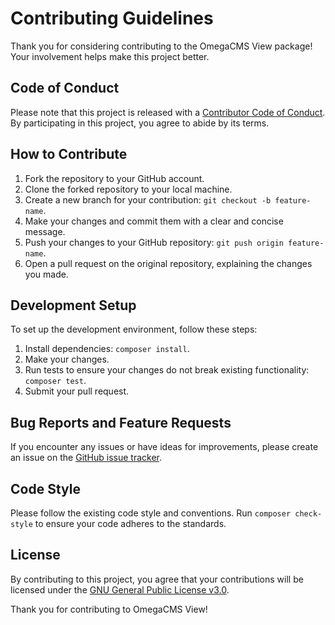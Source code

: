 # Contributing Guidelines

Thank you for considering contributing to the OmegaCMS View package! Your involvement helps make this project better.

## Code of Conduct

Please note that this project is released with a [Contributor Code of Conduct](CODE_OF_CONDUCT.md). By participating in this project, you agree to abide by its terms.

## How to Contribute

1. Fork the repository to your GitHub account.
2. Clone the forked repository to your local machine.
3. Create a new branch for your contribution: `git checkout -b feature-name`.
4. Make your changes and commit them with a clear and concise message.
5. Push your changes to your GitHub repository: `git push origin feature-name`.
6. Open a pull request on the original repository, explaining the changes you made.

## Development Setup

To set up the development environment, follow these steps:

1. Install dependencies: `composer install`.
2. Make your changes.
3. Run tests to ensure your changes do not break existing functionality: `composer test`.
4. Submit your pull request.

## Bug Reports and Feature Requests

If you encounter any issues or have ideas for improvements, please create an issue on the [GitHub issue tracker](https://github.com/omegacms/view/issues).

## Code Style

Please follow the existing code style and conventions. Run `composer check-style` to ensure your code adheres to the standards.

## License

By contributing to this project, you agree that your contributions will be licensed under the [GNU General Public License v3.0](LICENSE).

Thank you for contributing to OmegaCMS View!
